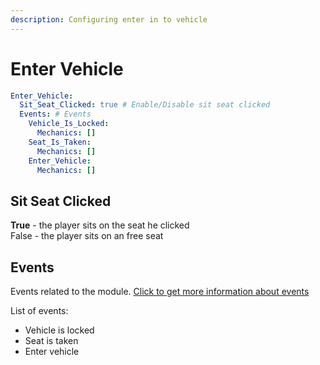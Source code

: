 ```yaml
---
description: Configuring enter in to vehicle
---
```


# Enter Vehicle

```yaml
Enter_Vehicle:
  Sit_Seat_Clicked: true # Enable/Disable sit seat clicked
  Events: # Events
    Vehicle_Is_Locked:
      Mechanics: []
    Seat_Is_Taken:
      Mechanics: []
    Enter_Vehicle:
      Mechanics: []
```

## Sit Seat Clicked

**True** - the player sits on the seat he clicked\
False - the player sits on an free seat

## Events

Events related to the module.  [Click to get more information about events](../../events-mechanics/)

List of events:

* Vehicle is locked
* Seat is taken
* Enter vehicle
